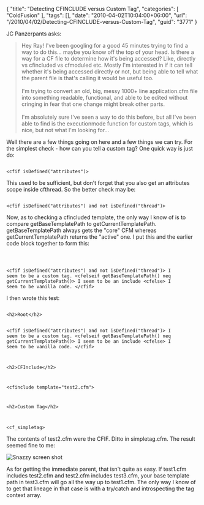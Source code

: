 {
	"title": "Detecting CFINCLUDE versus Custom Tag",
	"categories": [
		"ColdFusion"
	],
	"tags": [],
	"date": "2010-04-02T10:04:00+06:00",
	"url": "/2010/04/02/Detecting-CFINCLUDE-versus-Custom-Tag",
	"guid": "3771"
}

JC Panzerpants asks:

<p>

<blockquote>
Hey Ray! I've been googling for a good 45 minutes trying to find a way to do this... maybe you know off the top of your head. Is there a way for a CF file to determine how it's being accessed? Like, directly vs cfincluded vs cfmoduled etc. Mostly I'm interested in if it can tell whether it's being accessed directly or not, but being able to tell what the parent file is that's calling it would be useful too.
<br/><br/>
I'm trying to convert an old, big, messy 1000+ line application.cfm file into something readable, functional, and able to be edited without cringing in fear that one change might break other parts.
<br/><br/>
I'm absolutely sure I've seen a way to do this before, but all I've been able to find is the executionmode function for custom tags, which is nice, but not what I'm looking for...
</blockquote>
<!--more-->
<p>

Well there are a few things going on here and a few things we can try. For the simplest check - how can you tell a custom tag? One quick way is just do:

<p>

<code>
&lt;cfif isDefined("attributes")&gt;
</code>

<p>

This used to be sufficient, but don't forget that you also get an attributes scope inside cfthread. So the better check may be:

<p>

<code>
&lt;cfif isDefined("attributes") and not isDefined("thread")&gt;
</code>

<p>

Now, as to checking a cfincluded template, the only way I know of is to compare getBaseTemplatePath to getCurrentTemplatePath. getBaseTemplatePath always gets the "core" CFM whereas getCurrentTemplatePath returns the "active" one. I put this and the earlier code block together to form this:

<p>

<code>

&lt;cfif isDefined("attributes") and not isDefined("thread")&gt;
I seem to be a custom tag.
&lt;cfelseif getBaseTemplatePath() neq getCurrentTemplatePath()&gt;
I seem to be an include
&lt;cfelse&gt;
I seem to be vanilla code.
&lt;/cfif&gt;
</code>

<p>

I then wrote this test:

<p>

<code>
&lt;h2&gt;Root&lt;/h2&gt;

&lt;cfif isDefined("attributes") and not isDefined("thread")&gt;
I seem to be a custom tag.
&lt;cfelseif getBaseTemplatePath() neq getCurrentTemplatePath()&gt;
I seem to be an include
&lt;cfelse&gt;
I seem to be vanilla code.
&lt;/cfif&gt;

&lt;h2&gt;CFInclude&lt;/h2&gt;

&lt;cfinclude template="test2.cfm"&gt;

&lt;h2&gt;Custom Tag&lt;/h2&gt;

&lt;cf_simpletag&gt;
</code>

<p>

The contents of test2.cfm were the CFIF. Ditto in simpletag.cfm. The result seemed fine to me:

<p>

<img src="http://static.raymondcamden.com/images/Screen shot 2010-04-02 at 8.23.12 AM.png" title="Snazzy screen shot" />

<p>

As for getting the immediate parent, that isn't quite as easy. If test1.cfm includes test2.cfm and test2.cfm includes test3.cfm, your base template path in test3.cfm will go all the way up to test1.cfm. The only way I know of to get that lineage in that case is with a try/catch and introspecting the tag context array.